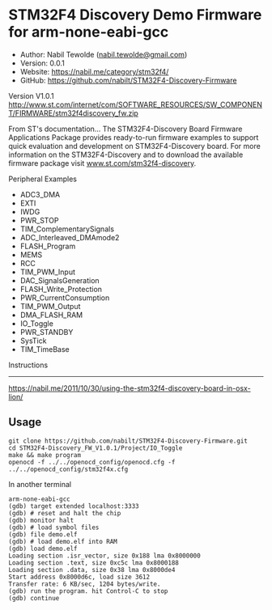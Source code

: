 STM32F4 Discovery Demo Firmware for arm-none-eabi-gcc
==========================================

* Author:    Nabil Tewolde (<nabil.tewolde@gmail.com>)
* Version:   0.0.1
* Website:   <https://nabil.me/category/stm32f4/>
* GitHub:    <https://github.com/nabilt/STM32F4-Discovery-Firmware>


Version V1.0.1
<http://www.st.com/internet/com/SOFTWARE_RESOURCES/SW_COMPONENT/FIRMWARE/stm32f4discovery_fw.zip>

From ST's documentation...
The STM32F4-Discovery Board Firmware Applications Package provides ready-to-run firmware examples to support quick evaluation and development on STM32F4-Discovery board. For more information on the STM32F4-Discovery and to download the available firmware package visit www.st.com/stm32f4-discovery.

Peripheral Examples
* ADC3_DMA			
* EXTI
* IWDG
* PWR_STOP
* TIM_ComplementarySignals
* ADC_Interleaved_DMAmode2	
* FLASH_Program			
* MEMS				
* RCC				
* TIM_PWM_Input
* DAC_SignalsGeneration		
* FLASH_Write_Protection		
* PWR_CurrentConsumption		
* TIM_PWM_Output
* DMA_FLASH_RAM			
* IO_Toggle			
* PWR_STANDBY			
* SysTick				
* TIM_TimeBase

Instructions
____________
<https://nabil.me/2011/10/30/using-the-stm32f4-discovery-board-in-osx-lion/>

Usage
-----
    git clone https://github.com/nabilt/STM32F4-Discovery-Firmware.git
    cd STM32F4-Discovery_FW_V1.0.1/Project/IO_Toggle
    make && make program
    openocd -f ../../openocd_config/openocd.cfg -f ../../openocd_config/stm32f4x.cfg

In another terminal

    arm-none-eabi-gcc
    (gdb) target extended localhost:3333
    (gdb) # reset and halt the chip
    (gdb) monitor halt
    (gdb) # load symbol files
    (gdb) file demo.elf
    (gdb) # load demo.elf into RAM
    (gdb) load demo.elf
    Loading section .isr_vector, size 0x188 lma 0x8000000
    Loading section .text, size 0xc5c lma 0x8000188
    Loading section .data, size 0x38 lma 0x8000de4
    Start address 0x8000d6c, load size 3612
    Transfer rate: 6 KB/sec, 1204 bytes/write.
    (gdb) run the program. hit Control-C to stop
    (gdb) continue
 
